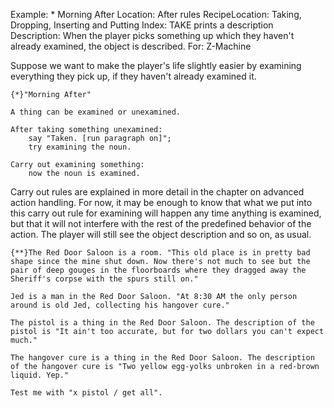 Example: * Morning After
Location: After rules
RecipeLocation: Taking, Dropping, Inserting and Putting
Index: TAKE prints a description
Description: When the player picks something up which they haven't already examined, the object is described.
For: Z-Machine

  
Suppose we want to make the player's life slightly easier by examining everything they pick up, if they haven't already examined it.

  

``` inform7
{*}"Morning After"

A thing can be examined or unexamined.

After taking something unexamined:
	say "Taken. [run paragraph on]";
	try examining the noun.

Carry out examining something:
	now the noun is examined.
```

  
Carry out rules are explained in more detail in the chapter on advanced action handling. For now, it may be enough to know that what we put into this carry out rule for examining will happen any time anything is examined, but that it will not interfere with the rest of the predefined behavior of the action. The player will still see the object description and so on, as usual.

  

``` inform7
{**}The Red Door Saloon is a room. "This old place is in pretty bad shape since the mine shut down. Now there's not much to see but the pair of deep gouges in the floorboards where they dragged away the Sheriff's corpse with the spurs still on."

Jed is a man in the Red Door Saloon. "At 8:30 AM the only person around is old Jed, collecting his hangover cure."

The pistol is a thing in the Red Door Saloon. The description of the pistol is "It ain't too accurate, but for two dollars you can't expect much."

The hangover cure is a thing in the Red Door Saloon. The description of the hangover cure is "Two yellow egg-yolks unbroken in a red-brown liquid. Yep."

Test me with "x pistol / get all".
```

